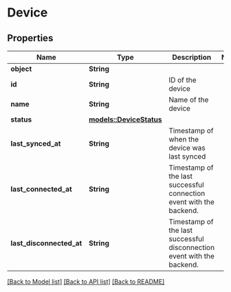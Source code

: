 # Device

## Properties

Name | Type | Description | Notes
------------ | ------------- | ------------- | -------------
**object** | **String** |  | 
**id** | **String** | ID of the device | 
**name** | **String** | Name of the device | 
**status** | [**models::DeviceStatus**](DeviceStatus.md) |  | 
**last_synced_at** | **String** | Timestamp of when the device was last synced | 
**last_connected_at** | **String** | Timestamp of the last successful connection event with the backend. | 
**last_disconnected_at** | **String** | Timestamp of the last successful disconnection event with the backend. | 

[[Back to Model list]](../README.md#documentation-for-models) [[Back to API list]](../README.md#documentation-for-api-endpoints) [[Back to README]](../README.md)


